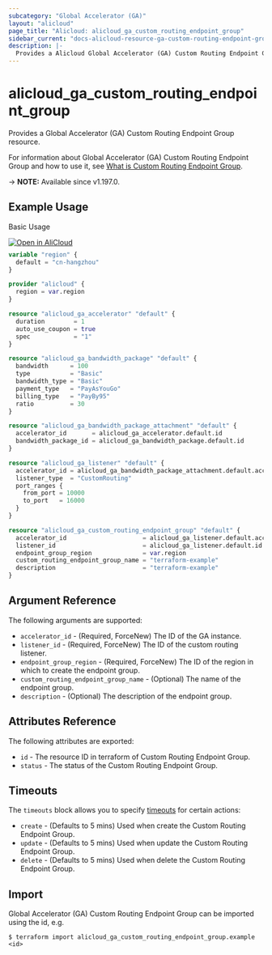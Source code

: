 ```yaml
---
subcategory: "Global Accelerator (GA)"
layout: "alicloud"
page_title: "Alicloud: alicloud_ga_custom_routing_endpoint_group"
sidebar_current: "docs-alicloud-resource-ga-custom-routing-endpoint-group"
description: |-
  Provides a Alicloud Global Accelerator (GA) Custom Routing Endpoint Group resource.
---
```


# alicloud_ga_custom_routing_endpoint_group

Provides a Global Accelerator (GA) Custom Routing Endpoint Group resource.

For information about Global Accelerator (GA) Custom Routing Endpoint Group and how to use it, see [What is Custom Routing Endpoint Group](https://www.alibabacloud.com/help/en/global-accelerator/latest/api-ga-2019-11-20-createcustomroutingendpointgroups).

-> **NOTE:** Available since v1.197.0.

## Example Usage

Basic Usage

<div style="display: block;margin-bottom: 40px;"><div class="oics-button" style="float: right;position: absolute;margin-bottom: 10px;">
  <a href="https://api.aliyun.com/terraform?resource=alicloud_ga_custom_routing_endpoint_group&exampleId=380ee0df-cc36-6d59-c32e-23b1bc353a9689136a54&activeTab=example&spm=docs.r.ga_custom_routing_endpoint_group.0.380ee0dfcc&intl_lang=EN_US" target="_blank">
    <img alt="Open in AliCloud" src="https://img.alicdn.com/imgextra/i1/O1CN01hjjqXv1uYUlY56FyX_!!6000000006049-55-tps-254-36.svg" style="max-height: 44px; max-width: 100%;">
  </a>
</div></div>

```terraform
variable "region" {
  default = "cn-hangzhou"
}

provider "alicloud" {
  region = var.region
}

resource "alicloud_ga_accelerator" "default" {
  duration        = 1
  auto_use_coupon = true
  spec            = "1"
}

resource "alicloud_ga_bandwidth_package" "default" {
  bandwidth      = 100
  type           = "Basic"
  bandwidth_type = "Basic"
  payment_type   = "PayAsYouGo"
  billing_type   = "PayBy95"
  ratio          = 30
}

resource "alicloud_ga_bandwidth_package_attachment" "default" {
  accelerator_id       = alicloud_ga_accelerator.default.id
  bandwidth_package_id = alicloud_ga_bandwidth_package.default.id
}

resource "alicloud_ga_listener" "default" {
  accelerator_id = alicloud_ga_bandwidth_package_attachment.default.accelerator_id
  listener_type  = "CustomRouting"
  port_ranges {
    from_port = 10000
    to_port   = 16000
  }
}

resource "alicloud_ga_custom_routing_endpoint_group" "default" {
  accelerator_id                     = alicloud_ga_listener.default.accelerator_id
  listener_id                        = alicloud_ga_listener.default.id
  endpoint_group_region              = var.region
  custom_routing_endpoint_group_name = "terraform-example"
  description                        = "terraform-example"
}
```

## Argument Reference

The following arguments are supported:

* `accelerator_id` - (Required, ForceNew) The ID of the GA instance.
* `listener_id` - (Required, ForceNew) The ID of the custom routing listener.
* `endpoint_group_region` - (Required, ForceNew) The ID of the region in which to create the endpoint group.
* `custom_routing_endpoint_group_name` - (Optional) The name of the endpoint group.
* `description` - (Optional) The description of the endpoint group.

## Attributes Reference

The following attributes are exported:

* `id` - The resource ID in terraform of Custom Routing Endpoint Group.
* `status` - The status of the Custom Routing Endpoint Group.

## Timeouts

The `timeouts` block allows you to specify [timeouts](https://developer.hashicorp.com/terraform/language/resources/syntax#operation-timeouts) for certain actions:

* `create` - (Defaults to 5 mins) Used when create the Custom Routing Endpoint Group.
* `update` - (Defaults to 5 mins) Used when update the Custom Routing Endpoint Group.
* `delete` - (Defaults to 5 mins) Used when delete the Custom Routing Endpoint Group.

## Import

Global Accelerator (GA) Custom Routing Endpoint Group can be imported using the id, e.g.

```shell
$ terraform import alicloud_ga_custom_routing_endpoint_group.example <id>
```
